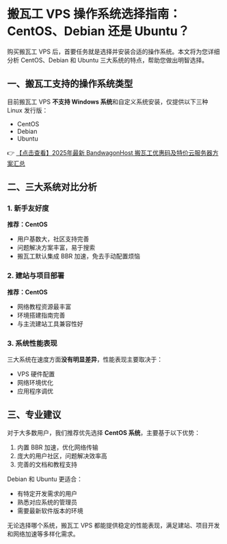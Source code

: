 # 搬瓦工 VPS 操作系统选择指南：CentOS、Debian 还是 Ubuntu？

购买搬瓦工 VPS 后，首要任务就是选择并安装合适的操作系统。本文将为您详细分析 CentOS、Debian 和 Ubuntu 三大系统的特点，帮助您做出明智选择。

## 一、搬瓦工支持的操作系统类型

目前搬瓦工 VPS **不支持 Windows 系统**和自定义系统安装，仅提供以下三种 Linux 发行版：
- CentOS
- Debian 
- Ubuntu

👉 [【点击查看】2025年最新 BandwagonHost 搬瓦工优惠码及特价云服务器方案汇总](https://bit.ly/banwagon)

## 二、三大系统对比分析

### 1. 新手友好度
**推荐：CentOS**
- 用户基数大，社区支持完善
- 问题解决方案丰富，易于搜索
- 搬瓦工默认集成 BBR 加速，免去手动配置烦恼

### 2. 建站与项目部署
**推荐：CentOS**
- 网络教程资源最丰富
- 环境搭建指南完善
- 与主流建站工具兼容性好

### 3. 系统性能表现
三大系统在速度方面**没有明显差异**，性能表现主要取决于：
- VPS 硬件配置
- 网络环境优化
- 应用程序调优

## 三、专业建议

对于大多数用户，我们推荐优先选择 **CentOS 系统**，主要基于以下优势：
1. 内置 BBR 加速，优化网络传输
2. 庞大的用户社区，问题解决效率高
3. 完善的文档和教程支持

Debian 和 Ubuntu 更适合：
- 有特定开发需求的用户
- 熟悉对应系统的管理员
- 需要最新软件版本的环境

无论选择哪个系统，搬瓦工 VPS 都能提供稳定的性能表现，满足建站、项目开发和网络加速等多样化需求。